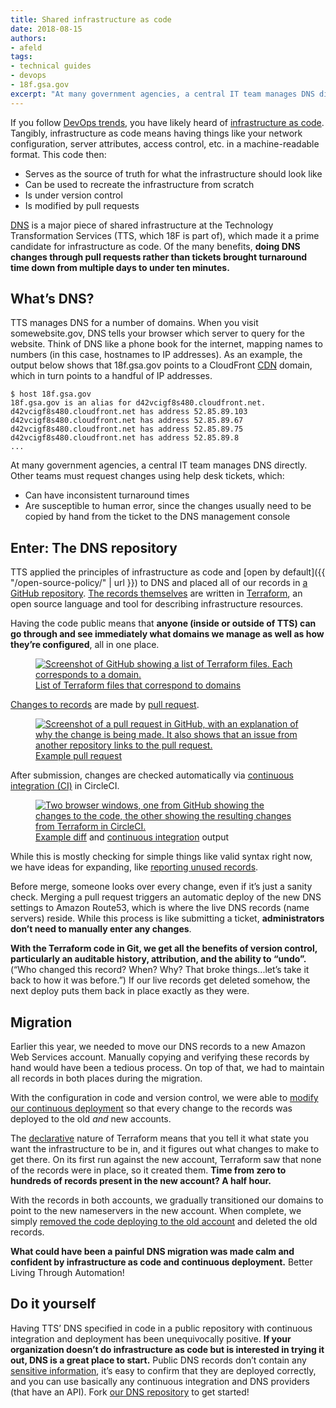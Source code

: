 ```yaml
---
title: Shared infrastructure as code
date: 2018-08-15
authors:
- afeld
tags:
- technical guides
- devops
- 18f.gsa.gov
excerpt: "At many government agencies, a central IT team manages DNS directly. Other teams must request changes using help desk tickets, which can have inconsistent turnaround times, and are susceptible to human error. Having DNS records as code and doing changes through pull requests brought turnaround time down from multiple days to under ten minutes."
---
```


If you follow [DevOps
trends](https://modularcontracting.18f.gov/devops/), you have likely
heard of [infrastructure as
code](https://docs.microsoft.com/en-us/azure/devops/what-is-infrastructure-as-code). Tangibly, infrastructure as code means having things like your network configuration, server attributes, access control, etc. in a machine-readable format. This code then:

- Serves as the source of truth for what the infrastructure should look like
- Can be used to recreate the infrastructure from scratch
- Is under version control
- Is modified by pull requests

[DNS](https://simple.wikipedia.org/wiki/Domain_Name_System) is a major
piece of shared infrastructure at the Technology Transformation Services
(TTS, which 18F is part of), which made it a prime candidate for
infrastructure as code. Of the many benefits, **doing DNS changes
through pull requests rather than tickets brought turnaround time down from multiple days to under ten minutes.**

## What’s DNS?

TTS manages DNS for a number of domains. When you visit somewebsite.gov,
DNS tells your browser which server to query for the website. Think of
DNS like a phone book for the internet, mapping names to numbers (in
this case, hostnames to IP addresses). As an example, the
output below shows that 18f.gsa.gov points to a CloudFront [CDN](https://en.wikipedia.org/wiki/Content_delivery_network) domain, which
in turn points to a handful of IP addresses.

```
$ host 18f.gsa.gov
18f.gsa.gov is an alias for d42vcigf8s480.cloudfront.net.
d42vcigf8s480.cloudfront.net has address 52.85.89.103
d42vcigf8s480.cloudfront.net has address 52.85.89.67
d42vcigf8s480.cloudfront.net has address 52.85.89.75
d42vcigf8s480.cloudfront.net has address 52.85.89.8
...
```

At many government agencies, a central IT team manages DNS directly.
Other teams must request changes using help desk tickets, which:

- Can have inconsistent turnaround times
- Are susceptible to human error, since the changes usually need to be copied by hand from the ticket to the DNS management console

## Enter: The DNS repository

TTS applied the principles of infrastructure as code and [open by
default]({{ "/open-source-policy/" | url }}) to DNS and placed all
of our records in [a GitHub repository](https://github.com/18F/dns).
[The records
themselves](https://github.com/18F/dns/tree/master/terraform) are
written in [Terraform](https://www.terraform.io/), an open source
language and tool for describing infrastructure resources.

Having the code public means that **anyone (inside or outside of TTS)
can go through and see immediately what domains we manage as well as how
they’re configured**, all in one place.

<figure>
  <a href="{{ "/assets/blog/dns-post/github-terraform-files.png" | url }}">
    <img src="{{ "/assets/blog/dns-post/github-terraform-files.png" | url }}" alt="Screenshot of GitHub showing a list of Terraform files. Each corresponds to a domain."/>
  </a>
  <figcaption><a href="https://github.com/18F/dns/tree/master/terraform">List of Terraform files that correspond to domains</a></figcaption>
</figure>

[Changes to records](https://github.com/18F/dns#making-changes) are
made by [pull
request](https://github.com/18F/dns/pulls?utf8=%E2%9C%93&q=is%3Apr).

<figure>
  <a href="{{ "/assets/blog/dns-post/github-pull-request.png" | url }}">
    <img src="{{ "/assets/blog/dns-post/github-pull-request.png" | url }}" alt="Screenshot of a pull request in GitHub, with an explanation of why the change is being made. It also shows that an issue from another repository links to the pull request."/>
  </a>
  <figcaption><a href="https://github.com/18F/dns/pull/273">Example pull request</a></figcaption>
</figure>

After submission, changes are checked automatically via [continuous
integration
(CI)](https://docs.microsoft.com/en-us/azure/devops/what-is-continuous-integration) in CircleCI.

<figure>
  <a href="{{ "/assets/blog/dns-post/changes-to-code.png" | url }}">
    <img src="{{ "/assets/blog/dns-post/changes-to-code.png" | url }}" alt="Two browser windows, one from GitHub showing the changes to the code, the other showing the resulting changes from Terraform in CircleCI."/>
  </a>
  <figcaption><a href="https://github.com/18F/dns/pull/267/files">Example diff</a> and <a href="https://circleci.com/gh/18F/dns/483">continuous integration</a> output</figcaption>
</figure>

While this is mostly checking for simple things like valid syntax right now, we have ideas for expanding, like [reporting unused
records](https://github.com/18F/dns/issues/176).

Before merge, someone looks over every change, even if it’s just a
sanity check. Merging a pull request triggers an automatic deploy of the new DNS settings to Amazon Route53, which is where the live DNS records (name servers) reside. While this process is like submitting a ticket, **administrators don’t need to manually enter any changes**.

**With the Terraform code in Git, we get all the benefits of version
control, particularly an auditable history, attribution, and the ability to “undo”.** (“Who changed this record? When? Why? That broke
things...let’s take it back to how it was before.”) If our live records get deleted somehow, the next deploy puts them back in place exactly as they were.

## Migration

Earlier this year, we needed to move our DNS records to a new Amazon Web Services account. Manually copying and verifying these records by hand would have been a tedious process. On top of that, we had to maintain all records in both places during the migration.

With the configuration in code and version control, we were able to
[modify our continuous
deployment](https://github.com/18F/dns/pull/178) so that every change
to the records was deployed to the old _and_ new accounts.

The
[declarative](https://tylermcginnis.com/imperative-vs-declarative-programming/)
nature of Terraform means that you tell it what state you want the
infrastructure to be in, and it figures out what changes to make to get there. On its first run against the new account, Terraform saw that none of the records were in place, so it created them. **Time from zero to hundreds of records present in the new account? A half hour.**

With the records in both accounts, we gradually transitioned our domains to point to the new nameservers in the new account. When complete, we simply [removed the code deploying to the old
account](https://github.com/18F/dns/pull/214) and deleted the old
records.

**What could have been a painful DNS migration was made calm and
confident by infrastructure as code and continuous deployment.** Better Living Through Automation!

## Do it yourself

Having TTS’ DNS specified in code in a public repository with continuous integration and deployment has been unequivocally positive. **If your organization doesn’t do infrastructure as code but is interested in trying it out, DNS is a great place to start.** Public DNS records don’t contain any [sensitive
information](https://handbook.18f.gov/sensitive-information/), it’s
easy to confirm that they are deployed correctly, and you can use
basically any continuous integration and DNS providers (that have an
API). Fork [our DNS repository](https://github.com/18F/dns) to get
started!
